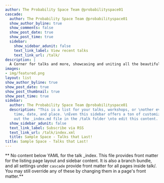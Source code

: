```yaml
---
author: The Probability Space Team @probabilityspace01
cascade:
  author: The Probability Space Team @probabilityspace01
  show_author_byline: true
  show_comments: false
  show_post_date: true
  show_post_time: true
  sidebar:
    show_sidebar_adunit: false
    text_link_label: View recent talks
    text_link_url: /talk/
description: |
  A Corner for talks and more, showcasing and uniting all the beautiful ideas and concepts shared by our respected speakers.
images:
- img/featured.png
layout: list
show_author_byline: true
show_post_date: true
show_post_thumbnail: true
show_post_time: true
sidebar:
  author: The Probability Space Team @probabilityspace01
  description: "This is a list for your talks, workshops, or \nother events with a
    time, date, and place. \nEven this sidebar offers a ton of customizations.\n\nCheck
    out the _index.md file in the /talk folder \nto edit this content. \n"
  show_sidebar_adunit: false
  text_link_label: Subscribe via RSS
  text_link_url: /talk/index.xml
  title: Sample Space - Talks that Last!
title: Sample Space - Talks that Last!
---
```


** No content below YAML for the talk _index. This file provides front matter for the listing page layout and sidebar content. It is also a branch bundle, and all settings under `cascade` provide front matter for all pages inside talk/. You may still override any of these by changing them in a page's front matter.**
